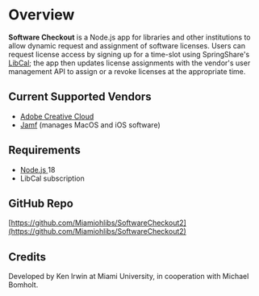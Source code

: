 # Overview

**Software Checkout** is a Node.js app for libraries and other institutions to allow dynamic request and assignment of software licenses. Users can request license access by signing up for a time-slot using SpringShare's [LibCal](https://www.springshare.com/libcal/); the app then updates license assignments with the vendor's user management API to assign or a revoke licenses at the appropriate time.

## Current Supported Vendors

* [Adobe Creative Cloud](https://www.adobe.com/creativecloud.html)
* [Jamf](https://www.jamf.com/) (manages MacOS and iOS software)

## Requirements

* [Node.js ](https://nodejs.org/en/about)18
* LibCal subscription

## GitHub Repo

[https://github.com/Miamiohlibs/SoftwareCheckout2](https://github.com/Miamiohlibs/SoftwareCheckout2)

## Credits

Developed by Ken Irwin at Miami University, in cooperation with Michael Bomholt.
